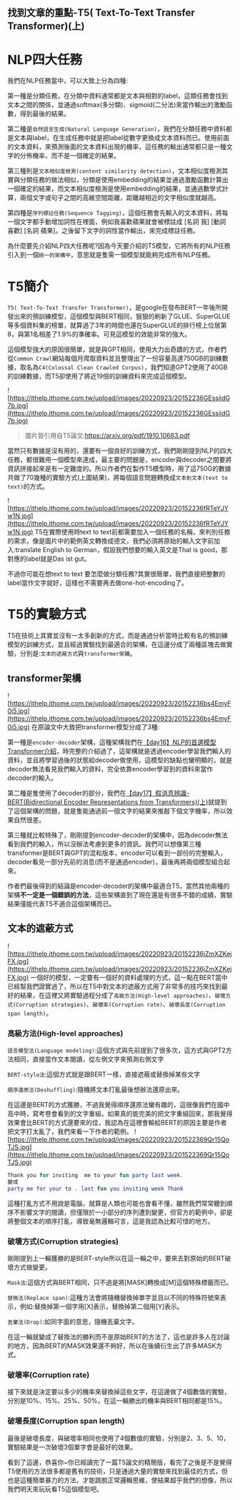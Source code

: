 ## 找到文章的重點-T5( Text-To-Text Transfer Transformer)(上)

# NLP四大任務

我們在NLP任務當中，可以大致上分為四種:

第一種是分類任務，在分類中資料通常都是文本與相對的label，這類任務會找到文本之間的關係，並通過softmax(多分類)、sigmoid(二分法)來當作輸出的激勵函數，得到最後的結果。

第二種是`自然語言生成(Natural Language Generation)`，我們在分類任務中資料都是文本與label，在生成任務中就是把label從數字更換成文本資料而已。使用前面的文本資料，來預測後面的文本資料出現的機率，這任務的輸出通常都只是一種文字的分佈機率，而不是一個確定的結果。

第三種則是`文本相似度檢測(content similarity detection)`，文本相似度檢測其實與分類任務的做法相似，分類是使用embedding的結果並通過激勵函數計算出一個確定的結果，而文本相似度檢測是使用embedding的結果，並通過數學式計算，兩個文字或句子之間的高維空間距離，距離越相近的文字相似度就越高。

第四種是`序列標註任務(Sequence Tagging)`，這個任務會先輸入的文本資料，將每一個文字都手動增加詞性在裡面，例如我喜歡蘋果就會被標註成 [名詞 我] [動詞 喜歡] [名詞 蘋果]。之後留下文字的詞性當作輸出，來完成標註任務。

為什麼要先介紹NLP四大任務呢?因為今天要介紹的T5模型，它將所有的NLP任務引入到一個`統一的架構中`，意思就是隻需一個模型就能夠完成所有NLP任務。

# T5簡介

`T5( Text-To-Text Transfer Transformer)`，是google在發布BERT一年後所開發出來的預訓練模型，這個模型與BERT相同，狠狠的刷新了GLUE、SuperGLUE等多個資料集的榜單，就算過了3年的時間也還在SuperGLUE的排行榜上位居第8，與第1名相差了1.9%的準確率。可見這模型的效能非常的強大。

這個模型強大的原因很簡單，就是與GPT相同，使用大力出奇蹟的方式，作者們從`Common Crawl`網站每個月爬取資料並且整理出了一份容量高達750GB的訓練數據，取名為`C4(Colossal Clean Crawled Corpus)`，我們知道GPT2使用了40GB的訓練數據，而T5卻使用了將近19倍的訓練資料來完成這個模型。

![https://ithelp.ithome.com.tw/upload/images/20220923/20152236GEssiidG7b.jpg](https://ithelp.ithome.com.tw/upload/images/20220923/20152236GEssiidG7b.jpg)

> 圖片皆引用自T5論文:https://arxiv.org/pdf/1910.10683.pdf

當然只有數據是沒有用的，還要有一個良好的訓練方式，我們剛剛提到NLP的四大任務，都很難用一個模型來達成，最主要的問題是，encoder與decoder之間要將資訊拼接起來是有一定難度的。所以作者們在製作T5模型時，用了這750G的數據共做了70幾種的實驗方式(上圖結果)，將每個語言問題轉換成`文本到文本(text to text)`的方式。

![https://ithelp.ithome.com.tw/upload/images/20220923/20152236fRTeYJYw1N.jpg](https://ithelp.ithome.com.tw/upload/images/20220923/20152236fRTeYJYw1N.jpg)
T5在實際使用時text to text前都需要加入一個任務的名稱，來判別任務的需求，像是圖片中的範例英文轉換成德文，我們必須將原始的輸入文字前加入:translate English to German，假設我們想要的輸入英文是That is good，那對應的label就是Das ist gut。

不過你可能在想text to text 要怎麼做分類任務?其實很簡單，我們直接把整數的label當作文字就好，這樣也不需要再去做one-hot-encoding了。

# T5的實驗方式

T5在技術上其實並沒有一太多創新的方式，而是通過分析當時比較有名的預訓練模型的訓練方式，並且經過實驗找到最適合的架構，在這邊分成了兩種區塊去做實驗，分別是:`文本的遮蔽方式`與`transformer架購`。

## transformer架構

![https://ithelp.ithome.com.tw/upload/images/20220923/20152236bs4EmyF0i5.jpg](https://ithelp.ithome.com.tw/upload/images/20220923/20152236bs4EmyF0i5.jpg)
在原論文中大致把transformer模型分成了3種:

第一種是`encoder-decoder`架構，這種架構我們在[【day16】NLP的首選模型Transformer介紹](https://ithelp.ithome.com.tw/articles/10294494)，時完整的介紹過了，這架構就是透過encoder學習我們輸入的資料，並且將學習過後的狀態給decoder做使用，這模型的缺點也蠻明顯的，就是decoder無法看見我們輸入的資料，完全依靠encoder學習到的資料來當作decoder的輸入。

第二種是隻使用了decoder的部分，我們在[【day17】假消息辨識-BERT(Bidirectional Encoder Representations from Transformers)(上)](https://ithelp.ithome.com.tw/articles/10295113)就提到了這個架構的問題，就是隻能通過前一個文字的結果來推敲下個文字機率，所以效果自然很差。

第三種就比較特殊了，剛剛提到encoder-decoder的架構中，因為decoder無法看到我們的輸入，所以沒辦法考慮到更多的資訊。我們可以想像第三種transformer是BERT與GPT的混和版本，encoder可以看到一部份的完整輸入，decoder看見一部分先前的消息(而不是通過encoder)，最後再將兩個模型組合起來。

作者們最後得到的結論是encoder-decoder的架構中最適合T5，當然其他兩種的架構**不一定是一個錯誤的方法**，這些架構直到了現在還是有很多不錯的成績，實驗結果僅能代表T5不適合這個架構而已。

## 文本的遮蔽方式

![https://ithelp.ithome.com.tw/upload/images/20220923/20152236jZmXZKejFX.jpg](https://ithelp.ithome.com.tw/upload/images/20220923/20152236jZmXZKejFX.jpg)
一個好的模型，一定要有一個好的資料處理的方式，這一點在BERT當中已經幫我們證實過了，所以在T5中對文本的遮蔽方式用了非常多的技巧來找到最好的結果，在這裡又將實驗過程分成了`高級方法(High-level approaches)`、`破壞方式(Corruption strategies)`、`破壞率(Corruption rate)`、`破壞長度(Corruption span length)`。

### 高級方法(High-level approaches)

`語言模型法(Language modeling)`:這個方式與先前提到了很多次，這方式與GPT2方法相同，直接當作文本閱讀，從左側文字來預測右側文字

`BERT-style法`:這個方式就是跟BERT一樣，直接遮蔽或替換掉某些文字

`順序還原法(Deshuffling)`:隨機將文本打亂最後想辦法還原出來。

在這邊是BERT的方式獲勝，不過我覺得順序還原法蠻有趣的，這很像我們在國中高中時，寫考卷會看到的文字重組，如果真的能完美的把文字重組回來，那我覺得效果會比BERT的方式還要來的佳，我認為在這裡會輸給BERT的原因主要是作者把文字打太亂了，我們來看一下作者的範例。
![https://ithelp.ithome.com.tw/upload/images/20220923/201522369Qr15QoTJS.jpg](https://ithelp.ithome.com.tw/upload/images/20220923/201522369Qr15QoTJS.jpg)

```kotlin
Thank you for inviting  me to your fun party last week.
變成
party me for your to . last fun you inviting week Thank
```

這種打亂方式不用說是電腦，就算是人類也可能也會看不懂，雖然我們常常聽到順序不影響文字的閱讀，但僅限於一小部分的序列遭到變更，但官方的範例中，卻是將整個文本的順序打亂，導致毫無邏輯可言，這是我認為比較可惜的地方。

### 破壞方式(Corruption strategies)

剛剛提到上一輪獲勝的是BERT-style所以在這一輪之中，要來去對原始的BERT破壞方式做變更。

`Mask法`:這個方式與BERT相同，只不過是將[MASK]轉換成[M]這個特殊標籤而已。

`替換法(Replace span)`:這種方法會將隨機替換掉單字並且以不同的特殊符號來表示，例如:替換掉第一個字用[X]表示，替換掉第二個用[Y]表示。

`丟棄法(Drop)`:如同字面的意思，隨機丟棄文字。

在這一輪就變成了替換法的勝利而不是原始BERT的方法了，這也是許多人在討論的地方，因為BERT的MASK效果還不夠好，所以在後續衍生出了許多MASK方式。

### 破壞率(Corruption rate)

接下來就是決定要以多少的機率來替換掉這些文字，在這邊做了4個數值的實驗，分別是10%、15%、25%、50%，在這一輪勝出的機率與BERT相同都是15%。

### 破壞長度(Corruption span length)

最後是破壞長度，與破壞率相同也使用了4個數值的實驗，分別是2、3、5、10，實驗結果是一次破壞3個單字會是最好的效果。

看到了這邊，恭喜你~你已經讀完了一篇T5論文的精簡版，看完了之後是不是覺得T5使用的方法很多都是舊有的技術，只是通過大量的實驗來找到最佳的方式，但也是這種簡單暴力的方法，才能跳脫正常邏輯思維，使結果超乎我們的想像，所以我們明天來玩玩看T5這個模型吧。


